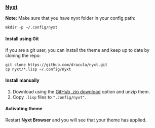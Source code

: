 ### [Nyxt](https://nyxt.atlas.engineer/)

**Note:** Make sure that you have nyxt folder in your config path:
```
mkdir -p ~/.config/nyxt
```

#### Install using Git
If you are a git user, you can install the theme and keep up to date by cloning the repo:
```
git clone https://github.com/dracula/nyxt.git
cp nyxt/*.lisp ~/.config/nyxt
```

#### Install manually
1. Download using the [GitHub .zip download](https://github.com/dracula/nyxt/archive/master.zip) option and unzip them.
2. Copy `.lisp` files to `".config/nyxt"`.

#### Activating theme
Restart **Nyxt Browser** and you will see that your theme has applied.
